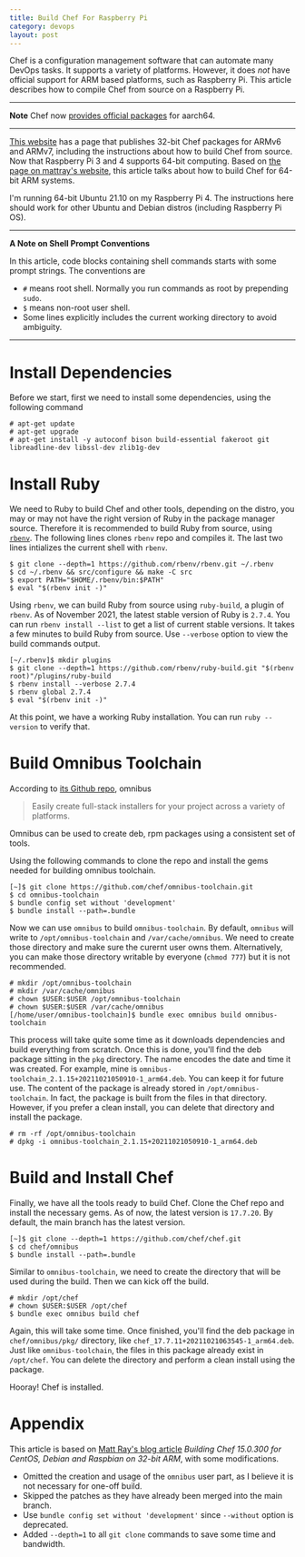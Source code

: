 ```yaml
---
title: Build Chef For Raspberry Pi
category: devops
layout: post
---
```


Chef is a configuration management software that can automate many DevOps tasks. It supports a variety of platforms. However, it does _not_ have official support for ARM based platforms, such as Raspberry Pi. This article describes how to compile Chef from source on a Raspberry Pi.

<!--more-->

---

**Note** Chef now [provides official packages](https://www.chef.io/downloads/tools/infra-client?os=debian) for aarch64.

---

[This website](https://mattray.github.io/arm/) has a page that publishes 32-bit Chef packages for ARMv6 and ARMv7, including the instructions about how to build Chef from source. Now that Raspberry Pi 3 and 4 supports 64-bit computing. Based on [the page on mattray's website](https://mattray.github.io/2019/05/18/chef-15-on-arm), this article talks about how to build Chef for 64-bit ARM systems.

I'm running 64-bit Ubuntu 21.10 on my Raspberry Pi 4. The instructions here should work for other Ubuntu and Debian distros (including Raspberry Pi OS).

---

**A Note on Shell Prompt Conventions**

In this article, code blocks containing shell commands starts with some prompt strings. The conventions are

- `#` means root shell. Normally you run commands as root by prepending `sudo`.
- `$` means non-root user shell.
- Some lines explicitly includes the current working directory to avoid ambiguity.

---

# Install Dependencies

Before we start, first we need to install some dependencies, using the following command

```
# apt-get update
# apt-get upgrade
# apt-get install -y autoconf bison build-essential fakeroot git libreadline-dev libssl-dev zlib1g-dev
```

# Install Ruby

We need to Ruby to build Chef and other tools, depending on the distro, you may or may not have the right version of Ruby in the package manager source. Therefore it is recommended to build Ruby from source, using [`rbenv`](https://github.com/rbenv/rbenv). The following lines clones `rbenv` repo and compiles it. The last two lines intializes the current shell with `rbenv`.

```
$ git clone --depth=1 https://github.com/rbenv/rbenv.git ~/.rbenv
$ cd ~/.rbenv && src/configure && make -C src
$ export PATH="$HOME/.rbenv/bin:$PATH"
$ eval "$(rbenv init -)"
```

Using `rbenv`, we can build Ruby from source using `ruby-build`, a plugin of `rbenv`. As of November 2021, the latest stable version of Ruby is `2.7.4`. You can run `rbenv install --list` to get a list of current stable versions. It takes a few minutes to build Ruby from source. Use `--verbose` option to view the build commands output.

```
[~/.rbenv]$ mkdir plugins
$ git clone --depth=1 https://github.com/rbenv/ruby-build.git "$(rbenv root)"/plugins/ruby-build
$ rbenv install --verbose 2.7.4
$ rbenv global 2.7.4
$ eval "$(rbenv init -)"
```

At this point, we have a working Ruby installation. You can run `ruby --version` to verify that.

# Build Omnibus Toolchain

According to [its Github repo](https://github.com/chef/omnibus), omnibus

> Easily create full-stack installers for your project across a variety of platforms.

Omnibus can be used to create deb, rpm packages using a consistent set of tools.

Using the following commands to clone the repo and install the gems needed for building omnibus toolchain.

```
[~]$ git clone https://github.com/chef/omnibus-toolchain.git
$ cd omnibus-toolchain
$ bundle config set without 'development'
$ bundle install --path=.bundle
```

Now we can use `omnibus` to build `omnibus-toolchain`. By default, `omnibus` will write to `/opt/omnibus-toolchain` and `/var/cache/omnibus`. We need to create those directory and make sure the curernt user owns them. Alternatively, you can make those directory writable by everyone (`chmod 777`) but it is not recommended.

```
# mkdir /opt/omnibus-toolchain
# mkdir /var/cache/omnibus
# chown $USER:$USER /opt/omnibus-toolchain
# chown $USER:$USER /var/cache/omnibus
[/home/user/omnibus-toolchain]$ bundle exec omnibus build omnibus-toolchain
```

This process will take quite some time as it downloads dependencies and build everything from scratch. Once this is done, you'll find the deb package sitting in the `pkg` directory. The name encodes the date and time it was created. For example, mine is `omnibus-toolchain_2.1.15+20211021050910-1_arm64.deb`. You can keep it for future use. The content of the package is already stored in `/opt/omnibus-toolchain`. In fact, the package is built from the files in that directory. However, if you prefer a clean install, you can delete that directory and install the package.

```
# rm -rf /opt/omnibus-toolchain
# dpkg -i omnibus-toolchain_2.1.15+20211021050910-1_arm64.deb
```

# Build and Install Chef

Finally, we have all the tools ready to build Chef. Clone the Chef repo and install the necessary gems. As of now, the latest version is `17.7.20`. By default, the main branch has the latest version.

```
[~]$ git clone --depth=1 https://github.com/chef/chef.git
$ cd chef/omnibus
$ bundle install --path=.bundle
```

Similar to `omnibus-toolchain`, we need to create the directory that will be used during the build. Then we can kick off the build.

```
# mkdir /opt/chef
# chown $USER:$USER /opt/chef
$ bundle exec omnibus build chef
```

Again, this will take some time. Once finished, you'll find the deb package in `chef/omnibus/pkg/` directory, like `chef_17.7.11+20211021063545-1_arm64.deb`. Just like `omnibus-toolchain`, the files in this package already exist in `/opt/chef`. You can delete the directory and perform a clean install using the package.

Hooray! Chef is installed.

# Appendix

This article is based on [Matt Ray's blog article](https://mattray.github.io/2019/05/18/chef-15-on-arm) _Building Chef 15.0.300 for CentOS, Debian and Raspbian on 32-bit ARM_, with some modifications.

- Omitted the creation and usage of the `omnibus` user part, as I believe it is not necessary for one-off build.
- Skipped the patches as they have already been merged into the main branch.
- Use `bundle config set without 'development'` since `--without` option is deprecated.
- Added `--depth=1` to all `git clone` commands to save some time and bandwidth.
